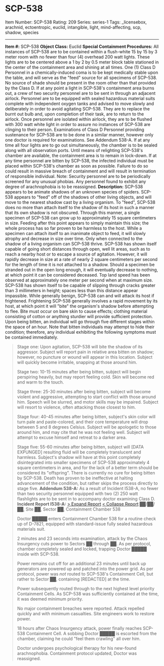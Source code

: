 # SCP-538
Item Number: SCP-538
Rating: 209
Series: series-1
Tags: _licensebox, arachnid, ectoentropic, euclid, intangible, light, mind-affecting, scp, shadow, species

---

**Item #:** SCP-538
**Object Class:** Euclid
**Special Containment Procedures:** All instances of SCP-538 are to be contained within a flush-white 15 by 15 by 3 meter room with no fewer than four (4) overhead 200 watt lights. These lights are to be centered above a 1 by 2 by 0.5 meter block table stationed in the center of the containment area and shining at all times. One (1) Class D Personnel in a chemically-induced coma is to be kept medically stable upon the table, and will serve as the "feed" source for all specimens of SCP-538. No source of shade should be present in the room other than that provided by the Class D.
If at any point a light in SCP-538's containment area burns out, a crew of two security personnel are to be sent in through an adjacent airlock. Personnel are to be equipped with sealed hazardous material suits complete with independent oxygen tanks and advised to move slowly and deliberately in order to avoid agitating SCP-538. They are to replace the burnt out bulb and, upon completion of their task, are to return to the airlock. Once personnel are isolated within airlock, they are to be flushed with 300 watt white light in order to assure no instances of SCP-538 are clinging to their person. Examinations of Class D Personnel providing sustenance for SCP-538 are to be done in a similar manner, however only one doctor is required for examinations. See Addendum 538-A.
If at any time all four lights are to go out simultaneously, the chamber is to be sealed along with all observation ports. Until means of relighting SCP-538's chamber are available, the containment area is to remain in lock-down. If at any time personnel are bitten by SCP-538, the infected individual must be placed within SCP-538's chamber as soon as possible. Failure to do so could result in massive breach of containment and will result in termination of responsible individual.
Note: Security personnel are to be periodically screened for any unusual phobias. Any personnel found to exhibit any degree of arachnophobia is to be reassigned.
**Description:** SCP-538 appears to be animate shadows of an unknown species of spiders. SCP-538 appears to "feed" off of the shadows of other living objects, and will move to the nearest shadow cast by a living organism. To "feed", SCP-538 does no more than attach itself to the shadow of its host in such a manner that its own shadow is not obscured. Through this manner, a single specimen of SCP-538 can grow up to approximately 15 square centimeters in size. Feeding after this point appears to simply maintain this size; the whole process has so far proven to be harmless to the host. While a specimen can attach itself to an inanimate object to feed, it will slowly atrophy and decrease in size over time. Only when connected to the shadow of a living organism can SCP-538 thrive.
SCP-538 has shown itself capable of going short distances through open, well lit areas, such as to reach a nearby host or to escape a source of agitation. However, it will rapidly decrease in size at a rate of nearly 2 square centimeters per second for the length of time it is not attached to a shadow. Should a specimen be stranded out in the open long enough, it will eventually decrease to nothing, at which point it can be considered deceased. Top land speed has been observed at approximately one meter per second when at maximum size. SCP-538 has shown itself to be capable of slipping through cracks greater than 3 millimeters in height; spaces less than this distance appear impassible.
While generally benign, SCP-538 can and will attack its host if frightened. Frightening SCP-538 generally involves a rapid movement by its host, at which point it will "bite" the organism's shadow before attempting to flee. Bite must occur on bare skin to cause effects; clothing material consisting of cotton or anything sturdier will provide sufficient protection.
Upon being bitten, an individual will go through five different stages within the space of an hour. Note that bitten individuals may attempt to hide their condition; therefore, any individual exhibiting the following symptoms must be contained immediately.
> Stage one: Upon agitation, SCP-538 will bite the shadow of its aggressor. Subject will report pain in relative area bitten on shadow; however, no puncture or wound will appear in this location. Subject will quickly become irritable, snapping at those around him.  
>    
>  Stage two: 10-15 minutes after being bitten, subject will begin perspiring heavily, but may report feeling cold. Skin will become red and warm to the touch.  
>    
>  Stage three: 25-30 minutes after being bitten, subject will become violent and aggressive, attempting to start conflict with those around him. Speech will be slurred, and motor skills may be impaired. Subject will resort to violence, often attacking those closest to him.  
>    
>  Stage four: 40-45 minutes after being bitten, subject's skin color will turn pale and paste-colored, and their core temperature will drop between 5 and 8 degrees Celsius. Subject will be apologetic to those around him, and may cite that he was not feeling well. Subject will attempt to excuse himself and retreat to a darker area.  
>    
>  Stage five: 55-60 minutes after being bitten, subject will [DATA EXPUNGED] resulting fluid will be completely translucent and harmless. Subject's shadow will have at this point completely disintegrated into smaller specimens of SCP-538 approximately 4 square centimeters in area, and for the lack of a better term should be considered its "offspring".
There is currently no cure for being bitten by SCP-538. Death has proven to be ineffective at halting advancement of the condition, but rather skips the process directly to stage five.
**Addendum 538-A:** As a result of Incident I538-A, no fewer than two security personnel equipped with two (2) 250 watt flashlights are to be sent in to accompany doctor examining Class D.
**Incident Report I538-A:**
[> Expand Report](javascript:;)
[< Collapse Report](javascript:;)
> ██/██/██, Site ██, Sector ██, Containment Chamber 538  
>    
>  Doctor █████ enters Containment Chamber 538 for a routine check up of D-7821, equipped with standard-issue fully sealed hazardous materials suit.  
>    
>  2 minutes and 23 seconds into examination, attack by the Chaos Insurgency cuts power to Sectors ██ through ██. As per protocol, chamber completely sealed and locked, trapping Doctor █████ inside with SCP-538.  
>    
>  Power remains cut off for an additional 23 minutes until back up generators are powered up and patched into the power grid. As per protocol, power was _not_ routed to SCP-538's Containment Cell, but rather to Sector ██, containing [REDACTED] at the time.  
>    
>  Power subsequently routed through to the next highest level priority Containment Cells. As SCP-538 was sufficiently contained at the time, it was deemed minimum priority.  
>    
>  No major containment breaches were reported. Attack repelled quickly and with minimum casualties. Site engineers work to restore power.  
>    
>  18 hours after Chaos Insurgency attack, power finally reaches SCP-538 Containment Cell. A sobbing Doctor █████ is escorted from the chamber, claiming he could "feel them crawling" all over him.  
>    
>  Doctor undergoes psychological therapy for his new-found arachnophobia. Containment protocol updated, Doctor was reassigned.
